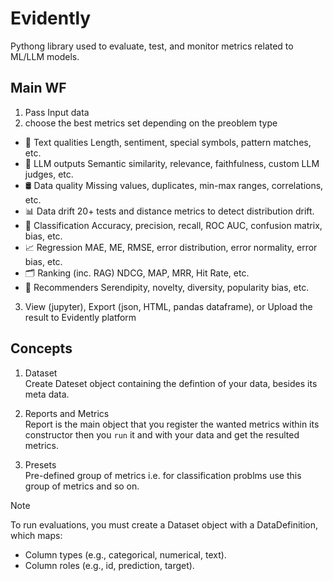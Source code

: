 # Evidently

Pythong library used to evaluate, test, and monitor metrics related to ML/LLM models. 

## Main WF
1. Pass Input data 
2. choose the best metrics set depending on the preoblem type
  - 🔡 Text qualities	Length, sentiment, special symbols, pattern matches, etc.
  - 📝 LLM outputs	Semantic similarity, relevance, faithfulness, custom LLM judges, etc.
  - 🛢 Data quality	Missing values, duplicates, min-max ranges, correlations, etc.
  - 📊 Data drift	20+ tests and distance metrics to detect distribution drift.
  - 🎯 Classification	Accuracy, precision, recall, ROC AUC, confusion matrix, bias, etc.
  - 📈 Regression	MAE, ME, RMSE, error distribution, error normality, error bias, etc.
  - 🗂 Ranking (inc. RAG)	NDCG, MAP, MRR, Hit Rate, etc.
  - 🛒 Recommenders	Serendipity, novelty, diversity, popularity bias, etc.
3. View (jupyter), Export (json, HTML, pandas dataframe), or Upload the result to Evidently platform

## Concepts
1. Dataset \
Create Dateset object containing the defintion of your data, besides its meta data.

2. Reports and Metrics \
Report is the main object that you register the wanted metrics within its constructor then you `run` it and with your data and get the resulted metrics.

3. Presets \
Pre-defined group of metrics i.e. for classification problms use this group of metrics and so on.


> [!NOTE]
> To run evaluations, you must create a Dataset object with a DataDefinition, which maps:
> - Column types (e.g., categorical, numerical, text).
> - Column roles (e.g., id, prediction, target).




